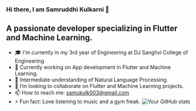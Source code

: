 ### Hi there, I am Samruddhi Kulkarni 👋
## A passionate developer specializing in Flutter and Machine Learning. 

-  🎓 I'm currently in my 3rd year of Engineering at DJ Sanghvi College of Engineering
- 🔭 Currently working on App development in Flutter and Machine Learning.
- 🌱 Intermediate understanding of Natural Language Processing.
- 👯 I’m looking to collaborate on Flutter and Machine Learning projects.
- 📫 How to reach me: samukulk003@gmail.com
- ⚡ Fun fact: Love listening to music and a gym freak.
![Your GitHub stats](https://github-readme-stats.vercel.app/api?username=samukulk003&show_icons=true&theme=radical)
